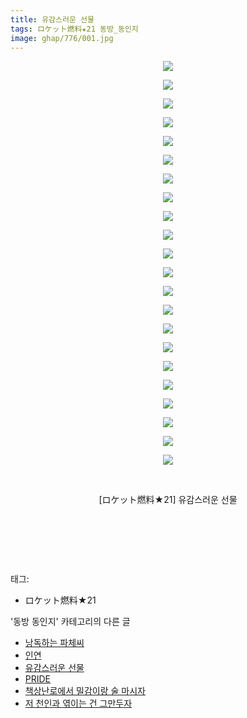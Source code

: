 ```yaml
---
title: 유감스러운 선물
tags: ロケット燃料★21 동방_동인지
image: ghap/776/001.jpg
---
```

<div class="article">
<p style="text-align: center; clear: none; float: none;"><img src="{{ site.nasurl }}/ghap/776/001.jpg"/></p>
<p style="text-align: center; clear: none; float: none;"><img src="{{ site.nasurl }}/ghap/776/002.jpg"/></p>
<p style="text-align: center; clear: none; float: none;"><img src="{{ site.nasurl }}/ghap/776/003.jpg"/></p>
<p style="text-align: center; clear: none; float: none;"><img src="{{ site.nasurl }}/ghap/776/004.jpg"/></p>
<p style="text-align: center; clear: none; float: none;"><img src="{{ site.nasurl }}/ghap/776/005.jpg"/></p>
<p style="text-align: center; clear: none; float: none;"><img src="{{ site.nasurl }}/ghap/776/006.jpg"/></p>
<p style="text-align: center; clear: none; float: none;"><img src="{{ site.nasurl }}/ghap/776/007.jpg"/></p>
<p style="text-align: center; clear: none; float: none;"><img src="{{ site.nasurl }}/ghap/776/008.jpg"/></p>
<p style="text-align: center; clear: none; float: none;"><img src="{{ site.nasurl }}/ghap/776/009.jpg"/></p>
<p style="text-align: center; clear: none; float: none;"><img src="{{ site.nasurl }}/ghap/776/010.jpg"/></p>
<p style="text-align: center; clear: none; float: none;"><img src="{{ site.nasurl }}/ghap/776/011.jpg"/></p>
<p style="text-align: center; clear: none; float: none;"><img src="{{ site.nasurl }}/ghap/776/012.jpg"/></p>
<p style="text-align: center; clear: none; float: none;"><img src="{{ site.nasurl }}/ghap/776/013.jpg"/></p>
<p style="text-align: center; clear: none; float: none;"><img src="{{ site.nasurl }}/ghap/776/014.jpg"/></p>
<p style="text-align: center; clear: none; float: none;"><img src="{{ site.nasurl }}/ghap/776/015.jpg"/></p>
<p style="text-align: center; clear: none; float: none;"><img src="{{ site.nasurl }}/ghap/776/016.jpg"/></p>
<p style="text-align: center; clear: none; float: none;"><img src="{{ site.nasurl }}/ghap/776/017.jpg"/></p>
<p style="text-align: center; clear: none; float: none;"><img src="{{ site.nasurl }}/ghap/776/018.jpg"/></p>
<p style="text-align: center; clear: none; float: none;"><img src="{{ site.nasurl }}/ghap/776/019.jpg"/></p>
<p style="text-align: center; clear: none; float: none;"><img src="{{ site.nasurl }}/ghap/776/020.jpg"/></p>
<p style="text-align: center; clear: none; float: none;"><img src="{{ site.nasurl }}/ghap/776/021.jpg"/></p>
<p style="text-align: center; clear: none; float: none;"><img src="{{ site.nasurl }}/ghap/776/022.jpg"/></p>
<p style="text-align: center; clear: none; float: none;"><br/></p>
<p style="text-align: center; clear: none; float: none;">[ロケット燃料★21] 유감스러운 선물</p>
<p><br/></p>
<p style="text-align: center; clear: none; float: none;"><br/></p>
<p style="text-align: center; clear: none; float: none;"></p>
<p style="text-align: center; clear: none; float: none;"></p>
<p style="text-align: center; clear: none; float: none;"></p>
<p style="text-align: center; clear: none; float: none;"></p>
<p><br/></p>
</div><div class="tagTrail">
<p>태그: </p>
<ul>
<li>ロケット燃料★21</li>
</ul>
</div><div class="another">
<p>'동방 동인지' 카테고리의 다른 글</p>
<ul>
<li><a href="/2016-07-09-ghap_778">낭독하는 파체씨</a></li>
<li><a href="/2016-07-09-ghap_777">인연</a></li>
<li><a href="/2016-07-09-ghap_776">유감스러운 선물</a></li>
<li><a href="/2016-07-09-ghap_775">PRIDE</a></li>
<li><a href="/2016-07-09-ghap_774">책상난로에서 밀감이랑 술 마시자</a></li>
<li><a href="/2016-07-09-ghap_772">저 천인과 엮이는 건 그만두자</a></li>
</ul>
</div><div class="cb_module cb_fluid">
<div class="cb_wrt cb_profile">
</div><!-- commentList close -->
</div>